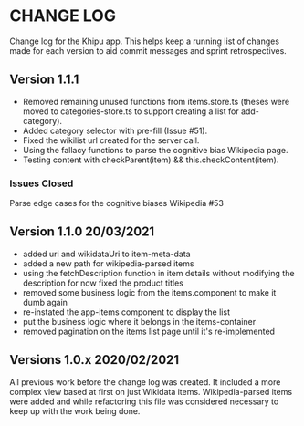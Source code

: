 # CHANGE LOG

Change log for the Khipu app. This helps keep a running list of changes made for each version to aid commit messages and sprint retrospectives.

## Version 1.1.1

- Removed remaining unused functions from items.store.ts (theses were moved to categories-store.ts to support creating a list for add-category).
- Added category selector with pre-fill (Issue #51).
- Fixed the wikilist url created for the server call.
- Using the fallacy functions to parse the cognitive bias Wikipedia page.
- Testing content with checkParent(item) && this.checkContent(item).

### Issues Closed

Parse edge cases for the cognitive biases Wikipedia #53

## Version 1.1.0 20/03/2021

- added uri and wikidataUri to item-meta-data
- added a new path for wikipedia-parsed items
- using the fetchDescription function in item details without modifying the description for now
  fixed the product titles
- removed some business logic from the items.component to make it dumb again
- re-instated the app-items component to display the list
- put the business logic where it belongs in the items-container
- removed pagination on the items list page until it's re-implemented

## Versions 1.0.x 2020/02/2021

All previous work before the change log was created. It included a more complex view based at first on just Wikidata items. Wikipedia-parsed items were added and while refactoring this file was considered necessary to keep up with the work being done.
